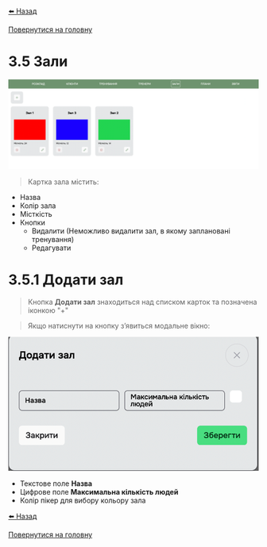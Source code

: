 <a href="javascript:void(0)" onclick="history.back()">⬅️ Назад</a>

[Повернутися на головну](/)

# 3.5 Зали

![](../_media/rooms-1.png ':size=200x70')

> Картка зала містить:

- Назва
- Колір зала
- Місткість
- Кнопки
    - Видалити (Неможливо видалити зал, в якому заплановані тренування)
    - Редагувати

# 3.5.1 Додати зал

> Кнопка **Додати зал** знаходиться над списком карток та позначена іконкою "+"

> Якщо натиснути на кнопку зʼявиться модальне вікно:

![](../_media/room-2.png ':size=200x110')

- Текстове поле **Назва**
- Цифрове поле **Максимальна кількість людей**
- Колір пікер для вибору кольору зала

<a href="javascript:void(0)" onclick="history.back()">⬅️ Назад</a>

[Повернутися на головну](/)


